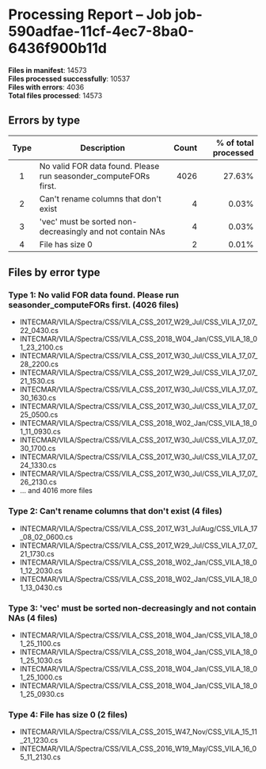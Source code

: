 # Processing Report – Job job-590adfae-11cf-4ec7-8ba0-6436f900b11d

**Files in manifest**: 14573  
**Files processed successfully**: 10537  
**Files with errors**: 4036  
**Total files processed**: 14573  

## Errors by type

| Type | Description | Count | % of total processed |
| :--: | ----------- | -------: | ---------------------: |
| 1 | No valid FOR data found. Please run seasonder_computeFORs first. | 4026 | 27.63% |
| 2 | Can't rename columns that don't exist | 4 | 0.03% |
| 3 | 'vec' must be sorted non-decreasingly and not contain NAs | 4 | 0.03% |
| 4 | File has size 0 | 2 | 0.01% |

## Files by error type

### Type 1: No valid FOR data found. Please run seasonder_computeFORs first. (4026 files)

- INTECMAR/VILA/Spectra/CSS/VILA_CSS_2017_W29_Jul/CSS_VILA_17_07_22_0430.cs
- INTECMAR/VILA/Spectra/CSS/VILA_CSS_2018_W04_Jan/CSS_VILA_18_01_23_2100.cs
- INTECMAR/VILA/Spectra/CSS/VILA_CSS_2017_W30_Jul/CSS_VILA_17_07_28_2200.cs
- INTECMAR/VILA/Spectra/CSS/VILA_CSS_2017_W29_Jul/CSS_VILA_17_07_21_1530.cs
- INTECMAR/VILA/Spectra/CSS/VILA_CSS_2017_W30_Jul/CSS_VILA_17_07_30_1630.cs
- INTECMAR/VILA/Spectra/CSS/VILA_CSS_2017_W30_Jul/CSS_VILA_17_07_25_0500.cs
- INTECMAR/VILA/Spectra/CSS/VILA_CSS_2018_W02_Jan/CSS_VILA_18_01_11_0930.cs
- INTECMAR/VILA/Spectra/CSS/VILA_CSS_2017_W30_Jul/CSS_VILA_17_07_30_1700.cs
- INTECMAR/VILA/Spectra/CSS/VILA_CSS_2017_W30_Jul/CSS_VILA_17_07_24_1330.cs
- INTECMAR/VILA/Spectra/CSS/VILA_CSS_2017_W30_Jul/CSS_VILA_17_07_26_2130.cs
- ... and 4016 more files

### Type 2: Can't rename columns that don't exist (4 files)

- INTECMAR/VILA/Spectra/CSS/VILA_CSS_2017_W31_JulAug/CSS_VILA_17_08_02_0600.cs
- INTECMAR/VILA/Spectra/CSS/VILA_CSS_2017_W29_Jul/CSS_VILA_17_07_21_1730.cs
- INTECMAR/VILA/Spectra/CSS/VILA_CSS_2018_W02_Jan/CSS_VILA_18_01_12_2030.cs
- INTECMAR/VILA/Spectra/CSS/VILA_CSS_2018_W02_Jan/CSS_VILA_18_01_13_0430.cs

### Type 3: 'vec' must be sorted non-decreasingly and not contain NAs (4 files)

- INTECMAR/VILA/Spectra/CSS/VILA_CSS_2018_W04_Jan/CSS_VILA_18_01_25_1100.cs
- INTECMAR/VILA/Spectra/CSS/VILA_CSS_2018_W04_Jan/CSS_VILA_18_01_25_1030.cs
- INTECMAR/VILA/Spectra/CSS/VILA_CSS_2018_W04_Jan/CSS_VILA_18_01_25_1000.cs
- INTECMAR/VILA/Spectra/CSS/VILA_CSS_2018_W04_Jan/CSS_VILA_18_01_25_0930.cs

### Type 4: File has size 0 (2 files)

- INTECMAR/VILA/Spectra/CSS/VILA_CSS_2015_W47_Nov/CSS_VILA_15_11_21_1230.cs
- INTECMAR/VILA/Spectra/CSS/VILA_CSS_2016_W19_May/CSS_VILA_16_05_11_2130.cs
